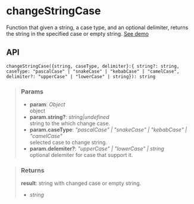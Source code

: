 # changeStringCase
Function that given a string, a case type, and an optional delimiter, returns the string in the specified case or empty string. [See demo](https://react-tools.ndria.dev/#/utils/changeStringCase)

## API

```tsx
changeStringCase({string, caseType, delimiter}:{ string?: string, caseType: "pascalCase" | "snakeCase" | "kebabCase" | "camelCase", delimiter?: "upperCase" | "lowerCase" | string}): string
```


> ### Params
>
> - __param__: _Object_  
object
> - __param.string?__: _string|undefined_  
string to the which change case.
> - __param.caseType__: _"pascalCase" | "snakeCase" | "kebabCase" | "camelCase"_  
selected case to change string.
> - __param.delemiter?__: _"upperCase" | "lowerCase" | string_  
optional delemiter for case that support it.
>



> ### Returns
>
> __result__: string with changed case or empty string.
> - _string_  
>